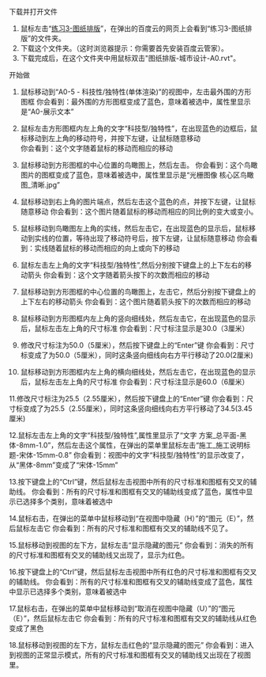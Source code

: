 下载并打开文件

1. 鼠标左击“[练习3-图纸排版](http://pan.baidu.com/s/1c1uLcAk)”，在弹出的百度云的网页上会看到“练习3-图纸排版”的文件夹。
2. 下载这个文件夹。（这时浏览器提示：你需要首先安装百度云管家）。
3. 下载完成后，在这个文件夹中用鼠标双击"图纸排版-城市设计-A0.rvt"。

开始做

1. 鼠标移动到“A0-5 - 科技性/独特性(单体渲染)”的视图中，左击最外围的方形图框
你会看到：最外围的方形图框变成了蓝色，意味着被选中，属性里显示是“A0-展示文本”

2. 鼠标左击方形图框内左上角的文字“科技型/独特性”，在出现蓝色的边框后，鼠标移动到左上角的移动符号，并按下左键，让鼠标随意移动  
你会看到：这个文字随着鼠标的移动而相应的移动

3. 鼠标移动到方形图框的中心位置的鸟瞰图上，然后左击。
你会看到：这个鸟瞰图片的图框变成了蓝色，意味着被选中，属性里显示是“光栅图像 核心区鸟瞰图_清晰.jpg”

4. 鼠标移动到右上角的图片端点，然后左击这个蓝色的点，并按下左键，让鼠标随意移动 
你会看到：这个图片随着鼠标的移动而相应的同比例的变大或变小。

5. 鼠标移动到鸟瞰图左上角的实线，然后左击它，在出现蓝色的显示后，鼠标移动到实线的位置，等待出现了移动符号后，按下左键，让鼠标随意移动
你会看到：实线随着鼠标的移动而相应的向上或向下的移动

6. 鼠标左击左上角的文字“科技型/独特性”,然后分别按下键盘上的上下左右的移动箭头
你会看到：这个文字随着箭头按下的次数而相应的移动

7. 鼠标移动到方形图框的中心位置的鸟瞰图上，左击它，然后分别按下键盘上的上下左右的移动箭头
你会看到：这个图片随着箭头按下的次数而相应的移动

8. 鼠标移动到方形图框内左上角的竖向细线处，然后左击它，在出现蓝色的显示后，鼠标左击左上角的尺寸标准
你会看到：尺寸标注显示是30.0（3厘米）

9. 修改尺寸标注为50.0（5厘米），然后按下键盘上的“Enter”键
你会看到：尺寸标变成了为50.0（5厘米），同时这条竖向细线向右方平行移动了20.0(2厘米)

10. 鼠标移动到方形图框内左上角的横向细线处，然后左击它，在出现蓝色的显示后，鼠标左击左上角的尺寸标准
你会看到：尺寸标注显示是60.0（6厘米）

11.修改尺寸标注为25.5（2.55厘米），然后按下键盘上的“Enter”键
你会看到：尺寸标变成了为25.5（2.55厘米），同时这条竖向细线向右方平行移动了34.5(3.45厘米)

12.鼠标左击左上角的文字“科技型/独特性”,属性里显示了“文字 方案_总平面-黑体-8mm-1.0”，然后左击这个属性，在弹出的菜单里鼠标左击“施工_施工说明标题-宋体-15mm-0.8”
你会看到：视图中的文字“科技型/独特性”的显示改变了，从“黑体-8mm”变成了“宋体-15mm”

13.按下键盘上的“Ctrl”键，然后鼠标左击视图中所有的尺寸标准和图框有交叉的辅助线。
你会看到：所有的尺寸标准和图框有交叉的辅助线变成了蓝色，属性中显示已选择多个类别，意味着被选中

14.鼠标右击，在弹出的菜单中鼠标移动到“在视图中隐藏（H）”的“图元（E）”，然后鼠标左击它
你会看到：所有的尺寸标准和图框有交叉的辅助线不见了。

15.鼠标移动到视图的左下方，鼠标左击“显示隐藏的图元”
你会看到：消失的所有的尺寸标准和图框有交叉的辅助线又出现了，显示为红色。

16.按下键盘上的“Ctrl”键，然后鼠标左击视图中所有红色的尺寸标准和图框有交叉的辅助线。
你会看到：所有的尺寸标准和图框有交叉的辅助线变成了蓝色，属性中显示已选择多个类别，意味着被选中

17.鼠标右击，在弹出的菜单中鼠标移动到“取消在视图中隐藏（U）”的“图元（E）”，然后鼠标左击它
你会看到：所有的尺寸标准和图框有交叉的辅助线从红色变成了黑色

18.鼠标移动到视图的左下方，鼠标左击红色的“显示隐藏的图元”
你会看到：进入到视图的正常显示模式，所有的尺寸标准和图框有交叉的辅助线又出现在了视图里。